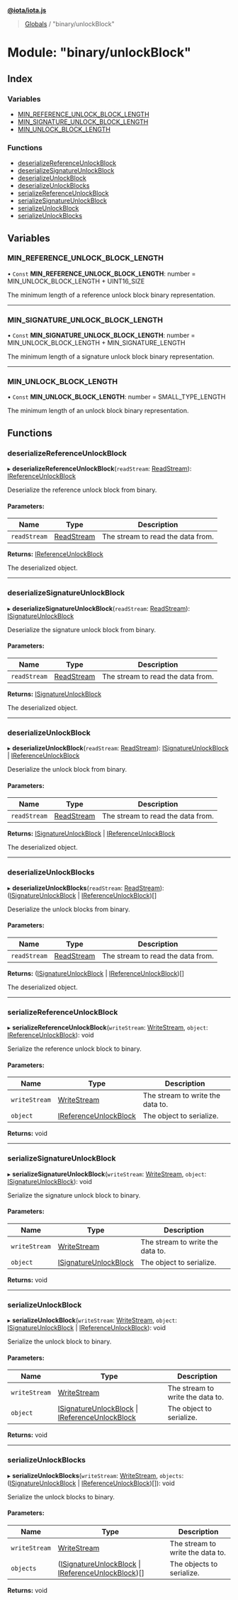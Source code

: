 **[@iota/iota.js](../README.md)**

> [Globals](../README.md) / "binary/unlockBlock"

# Module: "binary/unlockBlock"

## Index

### Variables

* [MIN\_REFERENCE\_UNLOCK\_BLOCK\_LENGTH](_binary_unlockblock_.md#min_reference_unlock_block_length)
* [MIN\_SIGNATURE\_UNLOCK\_BLOCK\_LENGTH](_binary_unlockblock_.md#min_signature_unlock_block_length)
* [MIN\_UNLOCK\_BLOCK\_LENGTH](_binary_unlockblock_.md#min_unlock_block_length)

### Functions

* [deserializeReferenceUnlockBlock](_binary_unlockblock_.md#deserializereferenceunlockblock)
* [deserializeSignatureUnlockBlock](_binary_unlockblock_.md#deserializesignatureunlockblock)
* [deserializeUnlockBlock](_binary_unlockblock_.md#deserializeunlockblock)
* [deserializeUnlockBlocks](_binary_unlockblock_.md#deserializeunlockblocks)
* [serializeReferenceUnlockBlock](_binary_unlockblock_.md#serializereferenceunlockblock)
* [serializeSignatureUnlockBlock](_binary_unlockblock_.md#serializesignatureunlockblock)
* [serializeUnlockBlock](_binary_unlockblock_.md#serializeunlockblock)
* [serializeUnlockBlocks](_binary_unlockblock_.md#serializeunlockblocks)

## Variables

### MIN\_REFERENCE\_UNLOCK\_BLOCK\_LENGTH

• `Const` **MIN\_REFERENCE\_UNLOCK\_BLOCK\_LENGTH**: number = MIN\_UNLOCK\_BLOCK\_LENGTH + UINT16\_SIZE

The minimum length of a reference unlock block binary representation.

___

### MIN\_SIGNATURE\_UNLOCK\_BLOCK\_LENGTH

• `Const` **MIN\_SIGNATURE\_UNLOCK\_BLOCK\_LENGTH**: number = MIN\_UNLOCK\_BLOCK\_LENGTH + MIN\_SIGNATURE\_LENGTH

The minimum length of a signature unlock block binary representation.

___

### MIN\_UNLOCK\_BLOCK\_LENGTH

• `Const` **MIN\_UNLOCK\_BLOCK\_LENGTH**: number = SMALL\_TYPE\_LENGTH

The minimum length of an unlock block binary representation.

## Functions

### deserializeReferenceUnlockBlock

▸ **deserializeReferenceUnlockBlock**(`readStream`: [ReadStream](../classes/_utils_readstream_.readstream.md)): [IReferenceUnlockBlock](../interfaces/_models_ireferenceunlockblock_.ireferenceunlockblock.md)

Deserialize the reference unlock block from binary.

#### Parameters:

Name | Type | Description |
------ | ------ | ------ |
`readStream` | [ReadStream](../classes/_utils_readstream_.readstream.md) | The stream to read the data from. |

**Returns:** [IReferenceUnlockBlock](../interfaces/_models_ireferenceunlockblock_.ireferenceunlockblock.md)

The deserialized object.

___

### deserializeSignatureUnlockBlock

▸ **deserializeSignatureUnlockBlock**(`readStream`: [ReadStream](../classes/_utils_readstream_.readstream.md)): [ISignatureUnlockBlock](../interfaces/_models_isignatureunlockblock_.isignatureunlockblock.md)

Deserialize the signature unlock block from binary.

#### Parameters:

Name | Type | Description |
------ | ------ | ------ |
`readStream` | [ReadStream](../classes/_utils_readstream_.readstream.md) | The stream to read the data from. |

**Returns:** [ISignatureUnlockBlock](../interfaces/_models_isignatureunlockblock_.isignatureunlockblock.md)

The deserialized object.

___

### deserializeUnlockBlock

▸ **deserializeUnlockBlock**(`readStream`: [ReadStream](../classes/_utils_readstream_.readstream.md)): [ISignatureUnlockBlock](../interfaces/_models_isignatureunlockblock_.isignatureunlockblock.md) \| [IReferenceUnlockBlock](../interfaces/_models_ireferenceunlockblock_.ireferenceunlockblock.md)

Deserialize the unlock block from binary.

#### Parameters:

Name | Type | Description |
------ | ------ | ------ |
`readStream` | [ReadStream](../classes/_utils_readstream_.readstream.md) | The stream to read the data from. |

**Returns:** [ISignatureUnlockBlock](../interfaces/_models_isignatureunlockblock_.isignatureunlockblock.md) \| [IReferenceUnlockBlock](../interfaces/_models_ireferenceunlockblock_.ireferenceunlockblock.md)

The deserialized object.

___

### deserializeUnlockBlocks

▸ **deserializeUnlockBlocks**(`readStream`: [ReadStream](../classes/_utils_readstream_.readstream.md)): ([ISignatureUnlockBlock](../interfaces/_models_isignatureunlockblock_.isignatureunlockblock.md) \| [IReferenceUnlockBlock](../interfaces/_models_ireferenceunlockblock_.ireferenceunlockblock.md))[]

Deserialize the unlock blocks from binary.

#### Parameters:

Name | Type | Description |
------ | ------ | ------ |
`readStream` | [ReadStream](../classes/_utils_readstream_.readstream.md) | The stream to read the data from. |

**Returns:** ([ISignatureUnlockBlock](../interfaces/_models_isignatureunlockblock_.isignatureunlockblock.md) \| [IReferenceUnlockBlock](../interfaces/_models_ireferenceunlockblock_.ireferenceunlockblock.md))[]

The deserialized object.

___

### serializeReferenceUnlockBlock

▸ **serializeReferenceUnlockBlock**(`writeStream`: [WriteStream](../classes/_utils_writestream_.writestream.md), `object`: [IReferenceUnlockBlock](../interfaces/_models_ireferenceunlockblock_.ireferenceunlockblock.md)): void

Serialize the reference unlock block to binary.

#### Parameters:

Name | Type | Description |
------ | ------ | ------ |
`writeStream` | [WriteStream](../classes/_utils_writestream_.writestream.md) | The stream to write the data to. |
`object` | [IReferenceUnlockBlock](../interfaces/_models_ireferenceunlockblock_.ireferenceunlockblock.md) | The object to serialize.  |

**Returns:** void

___

### serializeSignatureUnlockBlock

▸ **serializeSignatureUnlockBlock**(`writeStream`: [WriteStream](../classes/_utils_writestream_.writestream.md), `object`: [ISignatureUnlockBlock](../interfaces/_models_isignatureunlockblock_.isignatureunlockblock.md)): void

Serialize the signature unlock block to binary.

#### Parameters:

Name | Type | Description |
------ | ------ | ------ |
`writeStream` | [WriteStream](../classes/_utils_writestream_.writestream.md) | The stream to write the data to. |
`object` | [ISignatureUnlockBlock](../interfaces/_models_isignatureunlockblock_.isignatureunlockblock.md) | The object to serialize.  |

**Returns:** void

___

### serializeUnlockBlock

▸ **serializeUnlockBlock**(`writeStream`: [WriteStream](../classes/_utils_writestream_.writestream.md), `object`: [ISignatureUnlockBlock](../interfaces/_models_isignatureunlockblock_.isignatureunlockblock.md) \| [IReferenceUnlockBlock](../interfaces/_models_ireferenceunlockblock_.ireferenceunlockblock.md)): void

Serialize the unlock block to binary.

#### Parameters:

Name | Type | Description |
------ | ------ | ------ |
`writeStream` | [WriteStream](../classes/_utils_writestream_.writestream.md) | The stream to write the data to. |
`object` | [ISignatureUnlockBlock](../interfaces/_models_isignatureunlockblock_.isignatureunlockblock.md) \| [IReferenceUnlockBlock](../interfaces/_models_ireferenceunlockblock_.ireferenceunlockblock.md) | The object to serialize.  |

**Returns:** void

___

### serializeUnlockBlocks

▸ **serializeUnlockBlocks**(`writeStream`: [WriteStream](../classes/_utils_writestream_.writestream.md), `objects`: ([ISignatureUnlockBlock](../interfaces/_models_isignatureunlockblock_.isignatureunlockblock.md) \| [IReferenceUnlockBlock](../interfaces/_models_ireferenceunlockblock_.ireferenceunlockblock.md))[]): void

Serialize the unlock blocks to binary.

#### Parameters:

Name | Type | Description |
------ | ------ | ------ |
`writeStream` | [WriteStream](../classes/_utils_writestream_.writestream.md) | The stream to write the data to. |
`objects` | ([ISignatureUnlockBlock](../interfaces/_models_isignatureunlockblock_.isignatureunlockblock.md) \| [IReferenceUnlockBlock](../interfaces/_models_ireferenceunlockblock_.ireferenceunlockblock.md))[] | The objects to serialize.  |

**Returns:** void
